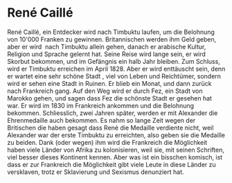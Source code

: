 # René Caillé

René Caillé, ein Entdecker wird nach Timbuktu laufen, um die Belohnung von 10'000 Franken zu gewinnen. Britannischen werden ihm Geld geben, aber er wird  nach Timbuktu allein gehen, danach er arabische Kultur, Religion und Sprache gelernt hat. Seine Reise wird lange sein, er wird Skorbut bekommen, und im Gefängnis ein halb Jahr bleiben. Zum Schluss, wird er Timbuktu erreichen im April 1828. Aber er wird enttäuscht sein, denn er wartet eine sehr schöne Stadt , viel von Leben und Reichtümer, sondern wird er sehen eine Stadt in Ruinen. Er blieb ein Monat, und dann zurück nach Frankreich gang. Auf den Weg wird er durch Fez, ein Stadt von Marokko gehen, und sagen dass Fez die schönste Stadt er gesehen hat war. Er wird im 1830 im Frankreich ankommen und die Belohnung bekommen. Schliesslich, zwei Jahren später, werden er mit Alexander die Ehrenmedaille auch bekommen. Es nahm so lange Zeit wegen der Britischen die haben gesagt dass René die Medaille verdiente nicht, weil Alexander war der erste Timbuktu zu erreichten, also geben sie die Medaille zu beiden. Dank (oder wegen) ihm wird die Frankreich die Möglichkeit haben viele Länder von Afrika zu kolonisieren, weil sie, mit seinen Schriften, viel besser dieses Kontinent kennen. Aber was ist ein bisschen komisch, ist dass er zur Frankreich die Möglichkeit gibt viele Leute in diese Länder zu versklaven, trotz er Sklavierung und Sexismus denunziert hat.  